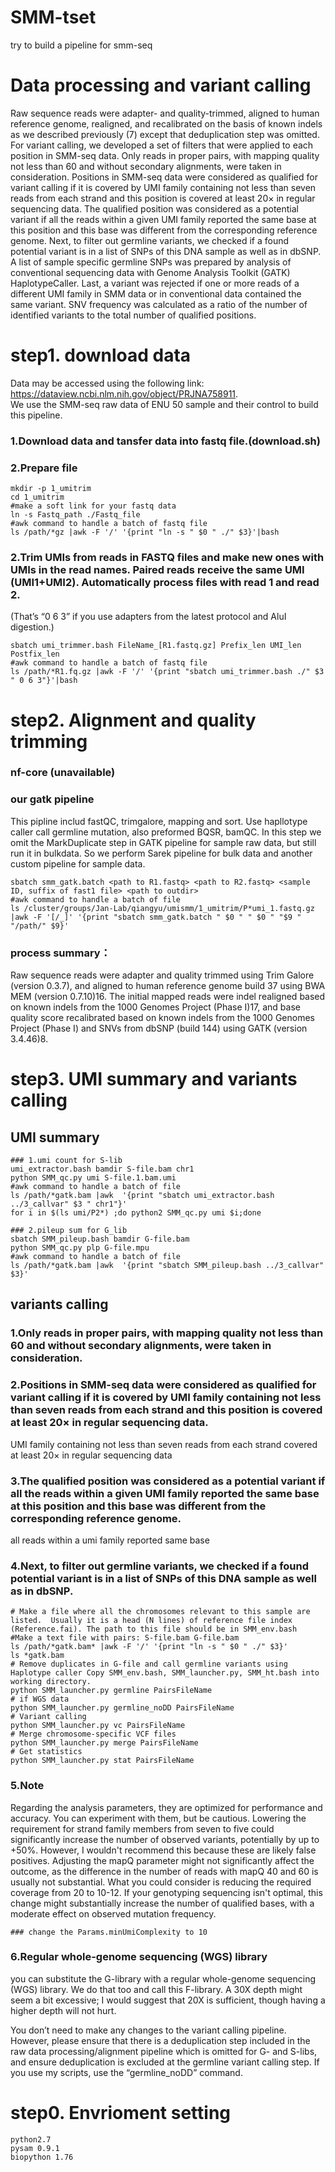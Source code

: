 # SMM-tset
try to build a pipeline for smm-seq
# Data processing and variant calling
Raw sequence reads were adapter- and quality-trimmed, aligned to human reference genome, realigned, and recalibrated on the basis of known indels as we described previously (7) except that deduplication step was omitted.
For variant calling, we developed a set of filters that were applied to each position in SMM-seq data. Only reads in proper pairs, with mapping quality not less than 60 and without secondary alignments, were taken in consideration. Positions in SMM-seq data were considered as qualified for variant calling if it is covered by UMI family containing not less than seven reads from each strand and this position is covered at least 20× in regular sequencing data. The qualified position was considered as a potential variant if all the reads within a given UMI family reported the same base at this position and this base was different from the corresponding reference genome. Next, to filter out germline variants, we checked if a found potential variant is in a list of SNPs of this DNA sample as well as in dbSNP. A list of sample specific germline SNPs was prepared by analysis of conventional sequencing data with Genome Analysis Toolkit (GATK) HaplotypeCaller. Last, a variant was rejected if one or more reads of a different UMI family in SMM data or in conventional data contained the same variant. SNV frequency was calculated as a ratio of the number of identified variants to the total number of qualified positions.
# step1. download data
Data may be accessed using the following link: https://dataview.ncbi.nlm.nih.gov/object/PRJNA758911.  
We use the SMM-seq raw data of ENU 50 sample and their control to build this pipeline.
### 1.Download data and tansfer data into fastq file.(download.sh)
### 2.Prepare file 
```
mkdir -p 1_umitrim
cd 1_umitrim
#make a soft link for your fastq data
ln -s Fastq_path ./Fastq_file
#awk command to handle a batch of fastq file
ls /path/*gz |awk -F '/' '{print "ln -s " $0 " ./" $3}'|bash
```
### 2.Trim UMIs from reads in FASTQ files and make new ones with UMIs in the read names. Paired reads receive the same UMI (UMI1+UMI2). Automatically process files with read 1 and read 2.
(That’s “0 6 3” if you use adapters from the latest protocol and AluI digestion.)
```
sbatch umi_trimmer.bash FileName_[R1.fastq.gz] Prefix_len UMI_len Postfix_len
#awk command to handle a batch of fastq file
ls /path/*R1.fq.gz |awk -F '/' '{print "sbatch umi_trimmer.bash ./" $3 " 0 6 3"}'|bash
```

# step2. Alignment and quality trimming
### nf-core (unavailable)
### our gatk pipeline
This pipline includ fastQC, trimgalore, mapping and sort.
Use hapllotype caller call germline mutation, also preformed BQSR, bamQC.
In this step we omit the MarkDuplicate step in GATK pipeline for sample raw data, but still run it in bulkdata. So we perform Sarek pipeline for bulk data and another custom pipeline for sample data.
```
sbatch smm_gatk.batch <path to R1.fastq> <path to R2.fastq> <sample ID, suffix of fast1 file> <path to outdir>
#awk command to handle a batch of file
ls /cluster/groups/Jan-Lab/qiangyu/umismm/1_umitrim/P*umi_1.fastq.gz |awk -F '[/_]' '{print "sbatch smm_gatk.batch " $0 " " $0 " "$9 " "/path/" $9}'
```

### process summary：
Raw sequence reads were adapter and quality trimmed using Trim Galore (version 0.3.7), and aligned to human reference genome build 37 using BWA MEM (version 0.7.10)16. The initial mapped reads were indel realigned based on known indels from the 1000 Genomes Project (Phase I)17, and base quality score recalibrated based on known indels from the 1000 Genomes Project (Phase I) and SNVs from dbSNP (build 144) using GATK (version 3.4.46)8.


# step3. UMI summary and variants calling
## UMI summary
```
### 1.umi count for S-lib
umi_extractor.bash bamdir S-file.bam chr1
python SMM_qc.py umi S-file.1.bam.umi
#awk command to handle a batch of file
ls /path/*gatk.bam |awk  '{print "sbatch umi_extractor.bash ../3_callvar" $3 " chr1"}'
for i in $(ls umi/P2*) ;do python2 SMM_qc.py umi $i;done

### 2.pileup sum for G_lib
sbatch SMM_pileup.bash bamdir G-file.bam
python SMM_qc.py plp G-file.mpu
#awk command to handle a batch of file
ls /path/*gatk.bam |awk  '{print "sbatch SMM_pileup.bash ../3_callvar" $3}'

```

## variants calling
### 1.Only reads in proper pairs, with mapping quality not less than 60 and without secondary alignments, were taken in consideration. 
### 2.Positions in SMM-seq data were considered as qualified for variant calling if it is covered by UMI family containing not less than seven reads from each strand and this position is covered at least 20× in regular sequencing data. 
UMI family containing not less than seven reads from each strand
covered at least 20× in regular sequencing data
### 3.The qualified position was considered as a potential variant if all the reads within a given UMI family reported the same base at this position and this base was different from the corresponding reference genome. 
all reads within a umi family reported same base
### 4.Next, to filter out germline variants, we checked if a found potential variant is in a list of SNPs of this DNA sample as well as in dbSNP. 
```
# Make a file where all the chromosomes relevant to this sample are listed.  Usually it is a head (N lines) of reference file index (Reference.fai). The path to this file should be in SMM_env.bash
#Make a text file with pairs: S-file.bam G-file.bam
ls /path/*gatk.bam* |awk -F '/' '{print "ln -s " $0 " ./" $3}'
ls *gatk.bam 
# Remove duplicates in G-file and call germline variants using Haplotype caller Copy SMM_env.bash, SMM_launcher.py, SMM_ht.bash into working directory. 
python SMM_launcher.py germline PairsFileName
# if WGS data
python SMM_launcher.py germline_noDD PairsFileName
# Variant calling
python SMM_launcher.py vc PairsFileName
# Merge chromosome-specific VCF files
python SMM_launcher.py merge PairsFileName
# Get statistics
python SMM_launcher.py stat PairsFileName
```
### 5.Note

Regarding the analysis parameters, they are optimized for performance and accuracy. You can experiment with them, but be cautious. Lowering the requirement for strand family members from seven to five could significantly increase the number of observed variants, potentially by up to +50%. However, I wouldn't recommend this because these are likely false positives. Adjusting the mapQ parameter might not significantly affect the outcome, as the difference in the number of reads with mapQ 40 and 60 is usually not substantial. What you could consider is reducing the required coverage from 20 to 10-12. If your genotyping sequencing isn't optimal, this change might substantially increase the number of qualified bases, with a moderate effect on observed mutation frequency.
```
### change the Params.minUmiComplexity to 10
```
### 6.Regular whole-genome sequencing (WGS) library
you can substitute the G-library with a regular whole-genome sequencing (WGS) library. We do that too and call this F-library. A 30X depth might seem a bit excessive; I would suggest that 20X is sufficient, though having a higher depth will not hurt.

You don’t need to make any changes to the variant calling pipeline. However, please ensure that there is a deduplication step included in the raw data processing/alignment pipeline which is omitted for G- and S-libs, and ensure deduplication is excluded at the germline variant calling step. If you use my scripts, use the “germline_noDD” command.

# step0. Envrioment setting
```
python2.7
pysam 0.9.1
biopython 1.76
```

